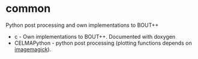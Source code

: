 # common

Python post processing and own implementations to BOUT++

* c - Own implementations to BOUT++. Documented with doxygen
* CELMAPython - python post processing (plotting functions depends on
  [imagemagick](http://www.imagemagick.org/script/index.php)).
